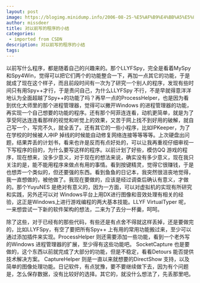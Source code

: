 ```yaml
---
layout: post
image: https://blogimg.minidump.info/2006-08-25-%E5%AF%B9%E4%BB%A5%E5%89%8D%E5%86%99%E7%9A%84%E7%A8%8B%E5%BA%8F%E7%9A%84%E5%B0%8F%E7%BB%93.md
author: missdeer
title: 对以前写的程序的小结
categories: 
 - imported from CSDN
description: 对以前写的程序的小结
tags: 
---
```


以前写什么程序，都是随着自己的兴趣来的。那个LLYFSpy，完全是看着MySpy 和Spy4Win，觉得可以把它们两个的功能整合一下，再加一点其它的功能，于是就成了现在这个样子，而且前段时间有一次为了研究一个别人的程序，发现有些时间只有用Spy++才行，于是责问自己，为什么LLYFSpy 不行，不是早就得意洋洋地认为全面超越了Spy++的功能了吗？再早一点的ProcessHelper，也是因为看到优化大师里的那个进程管理器，觉得可以撇开Windows 的进程管理器的功能，再实现一个自己想要的功能的程序。还有那个阿菲连连看，动机更简单，就是为了享受阿达连连看那样的视觉和听觉上的效果，又苦于网上找不到好用的破解，就自己写一个，写完不久，就全丢了。还有其它的一些小程序，比如IPKeeper，为了在学校的时候被人冲IP 掉线的时候能自动修复网络连接等等等等。上次硬盘出问题，结果弄丢的计划书，看来也许是反而有点好处的，可以让我再重视仔细审视一下写程序的目的，为什么要写这样的程序。以前计划了好些，模仿QQ 游戏的程序，现在想来，没多少意义，对于现在的想法来说，确实没有多少意义，现在我只关注的是，能不能用程序来做点有用的事情。看到按键精灵，觉得它很赚钱，于是也想弄一个类似的，但还要强的东西。看到鱼鱼的日记本，我突然很沮丧地觉得，我一直想做的，被他做了。我现在要做的，应该是经过调查后确认有意义，才做的。那个YuyuNES 是绝对有意义的，因为一方面，可以对虚拟机的实现有所研究和实践，另外还可以对 Windows平台上用DX进行图像和音效处理有相关的经验，这正是Windows上进行游戏编程的两大基本技能。LLYF VirtualTyper 呢，一来想尝试一下新的软件架构的想法，二来为了去分一杯羹，呵呵。

除了这些，对于已经有的那些代码，有些还是有点舍不得就这样丢掉，还是要做完的，比如LLYFSpy，有空了要把所有Spy++ 上有用的常用功能搬过来，至少可以通过添加插件来实现。ProcessHelper 则还需要添加一些功能，看到一个老外写的Windows 进程管理器的扩展，至少得有这些功能吧。 SocketCapture 也是要做的，这个东西以前就完成了大部分的功能，但是不稳定，看看Detours 能否提供技术解决方案。 CaptureHelper 则是一直以来就想要的DirectShow 支持，以及简单的图像处理功能。日记软件，有点犹豫，要不要继续做下去，因为有个问题是，怎么保存数据，没有比较好的选择。其它的，就没什么想法了，先丢那里吧。
